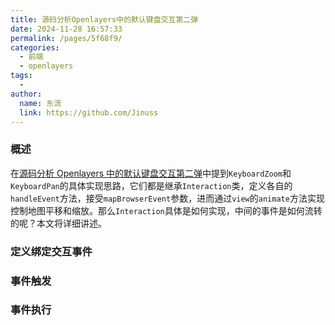 ```yaml
---
title: 源码分析Openlayers中的默认键盘交互第二弹
date: 2024-11-28 16:57:33
permalink: /pages/5f68f9/
categories:
  - 前端
  - openlayers
tags:
  -
author:
  name: 东流
  link: https://github.com/Jinuss
---
```


### 概述

在[源码分析 Openlayers 中的默认键盘交互第二弹]()中提到`KeyboardZoom`和`KeyboardPan`的具体实现思路，它们都是继承`Interaction`类，定义各自的`handleEvent`方法，接受`mapBrowserEvent`参数，进而通过`view`的`animate`方法实现控制地图平移和缩放。那么`Interaction`具体是如何实现，中间的事件是如何流转的呢？本文将详细讲述。

### 定义绑定交互事件

### 事件触发

### 事件执行

